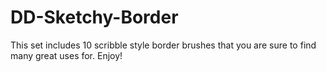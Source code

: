 # DD-Sketchy-Border
This set includes 10 scribble style border brushes that you are sure to find many great uses for. Enjoy!
